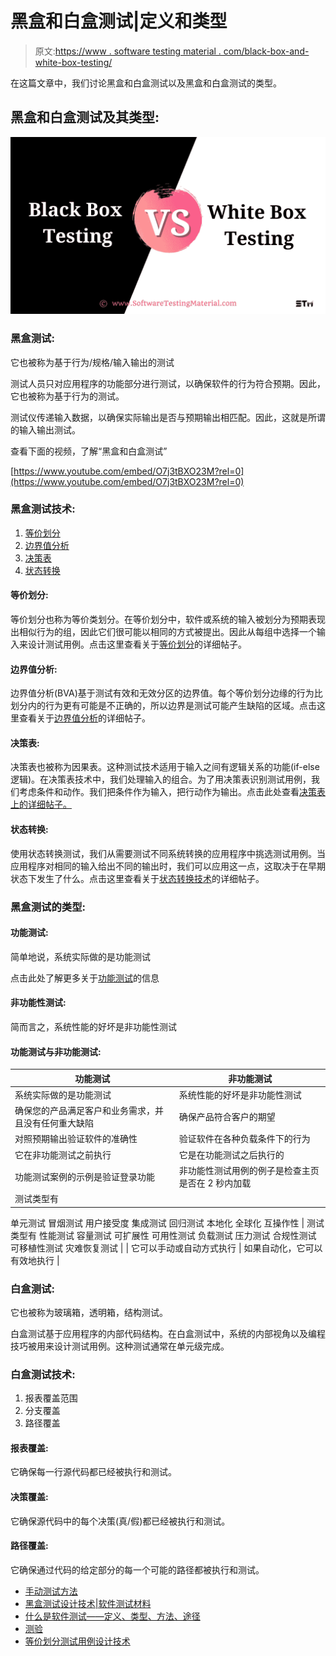 # 黑盒和白盒测试|定义和类型

> 原文:[https://www . software testing material . com/black-box-and-white-box-testing/](https://www.softwaretestingmaterial.com/black-box-and-white-box-testing/)

在这篇文章中，我们讨论黑盒和白盒测试以及黑盒和白盒测试的类型。

## **黑盒和白盒测试及其类型:**

![Black Box Testing Vs White Box Testing](img/04e297b4bc171b76c0c5d68fb6c13dfd.png)

### **黑盒测试:**

它也被称为基于行为/规格/输入输出的测试

测试人员只对应用程序的功能部分进行测试，以确保软件的行为符合预期。因此，它也被称为基于行为的测试。

测试仪传递输入数据，以确保实际输出是否与预期输出相匹配。因此，这就是所谓的输入输出测试。

查看下面的视频，了解“黑盒和白盒测试”

[https://www.youtube.com/embed/O7j3tBXO23M?rel=0](https://www.youtube.com/embed/O7j3tBXO23M?rel=0)

### **黑盒测试技术:**

1.  [等价划分](https://www.softwaretestingmaterial.com/equivalence-partitioning-testing-technique/)
2.  [边界值分析](https://www.softwaretestingmaterial.com/boundary-value-analysis-testing-technique/)
3.  [决策表](https://www.softwaretestingmaterial.com/decision-table-test-design-technique/)
4.  [状态转换](https://www.softwaretestingmaterial.com/state-transition-test-design-technique/)

#### **等价划分:**

等价划分也称为等价类划分。在等价划分中，软件或系统的输入被划分为预期表现出相似行为的组，因此它们很可能以相同的方式被提出。因此从每组中选择一个输入来设计测试用例。点击这里查看关于[等价划分](https://www.softwaretestingmaterial.com/equivalence-partitioning-testing-technique/)的详细帖子。

#### **边界值分析:**

边界值分析(BVA)基于测试有效和无效分区的边界值。每个等价划分边缘的行为比划分内的行为更有可能是不正确的，所以边界是测试可能产生缺陷的区域。点击这里查看关于[边界值分析](https://www.softwaretestingmaterial.com/boundary-value-analysis-testing-technique/)的详细帖子。

#### **决策表:**

决策表也被称为因果表。这种测试技术适用于输入之间有逻辑关系的功能(if-else 逻辑)。在决策表技术中，我们处理输入的组合。为了用决策表识别测试用例，我们考虑条件和动作。我们把条件作为输入，把行动作为输出。点击此处查看[决策表上的详细帖子。](https://www.softwaretestingmaterial.com/decision-table-test-design-technique/)

#### **状态转换:**

使用状态转换测试，我们从需要测试不同系统转换的应用程序中挑选测试用例。当应用程序对相同的输入给出不同的输出时，我们可以应用这一点，这取决于在早期状态下发生了什么。点击这里查看关于[状态转换技术](https://www.softwaretestingmaterial.com/state-transition-test-design-technique/)的详细帖子。

### **黑盒测试的类型:**

#### **功能测试:**

简单地说，系统实际做的是功能测试

点击此处了解更多关于[功能测试](https://www.softwaretestingmaterial.com/functional-testing/)的信息

#### **非功能性测试:**

简而言之，系统性能的好坏是非功能性测试

#### **功能测试与非功能测试:**

| 功能测试 | 非功能测试 |
| --- | --- |
| 系统实际做的是功能测试 | 系统性能的好坏是非功能性测试 |
| 确保您的产品满足客户和业务需求，并且没有任何重大缺陷 | 确保产品符合客户的期望 |
| 对照预期输出验证软件的准确性 | 验证软件在各种负载条件下的行为 |
| 它在非功能测试之前执行 | 它是在功能测试之后执行的 |
| 功能测试案例的示例是验证登录功能 | 非功能性测试用例的例子是检查主页是否在 2 秒内加载 |
| 测试类型有
单元测试
冒烟测试
用户接受度
集成测试
回归测试
本地化
全球化
互操作性 | 测试类型有
性能测试
容量测试
可扩展性
可用性测试
负载测试
压力测试
合规性测试
可移植性测试
灾难恢复测试 |
| 它可以手动或自动方式执行 | 如果自动化，它可以有效地执行 |

### **白盒测试:**

它也被称为玻璃箱，透明箱，结构测试。

白盒测试基于应用程序的内部代码结构。在白盒测试中，系统的内部视角以及编程技巧被用来设计测试用例。这种测试通常在单元级完成。

### **白盒测试技术:**

1.  报表覆盖范围
2.  分支覆盖
3.  路径覆盖

#### **报表覆盖:**

它确保每一行源代码都已经被执行和测试。

#### **决策覆盖:**

它确保源代码中的每个决策(真/假)都已经被执行和测试。

#### **路径覆盖:**

它确保通过代码的给定部分的每一个可能的路径都被执行和测试。

*   [手动测试方法](https://www.softwaretestingmaterial.com/manual-testing-methods/)
*   [黑盒测试设计技术|软件测试材料](https://www.softwaretestingmaterial.com/black-box-test-design-techniques/)
*   [什么是软件测试——定义、类型、方法、途径](https://www.softwaretestingmaterial.com/software-testing/)
*   [测验](https://www.softwaretestingmaterial.com/quiz/testquiz/)
*   [等价划分测试用例设计技术](https://www.softwaretestingmaterial.com/equivalence-partitioning-testing-technique/)